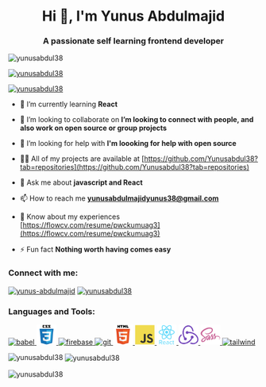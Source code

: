<h1 align="center">Hi 👋, I'm Yunus Abdulmajid</h1>
<h3 align="center">A passionate self learning frontend developer</h3>

<p align="left"> <img src="https://komarev.com/ghpvc/?username=yunusabdul38&label=Profile%20views&color=0e75b6&style=flat" alt="yunusabdul38" /> </p>

<p align="left"> <a href="https://github.com/ryo-ma/github-profile-trophy"><img src="https://github-profile-trophy.vercel.app/?username=yunusabdul38" alt="yunusabdul38" /></a> </p>

<p align="left"> <a href="https://twitter.com/yunusabdul38" target="blank"><img src="https://img.shields.io/twitter/follow/yunusabdul38?logo=twitter&style=for-the-badge" alt="yunusabdul38" /></a> </p>

- 🌱 I’m currently learning **React**

- 👯 I’m looking to collaborate on **I’m looking to connect with people, and also work on open source or group projects**

- 🤝 I’m looking for help with **I'm loooking for help with open source**

- 👨‍💻 All of my projects are available at [https://github.com/Yunusabdul38?tab=repositories](https://github.com/Yunusabdul38?tab=repositories)

- 💬 Ask me about **javascript and React**

- 📫 How to reach me **yunusabdulmajidyunus38@gmail.com**

- 📄 Know about my experiences [https://flowcv.com/resume/pwckumuag3](https://flowcv.com/resume/pwckumuag3)

- ⚡ Fun fact **Nothing worth having comes easy**

<h3 align="left">Connect with me:</h3>
<p align="left">
<a href="https://codepen.io/yunus-abdulmajid" target="blank"><img align="center" src="https://raw.githubusercontent.com/rahuldkjain/github-profile-readme-generator/master/src/images/icons/Social/codepen.svg" alt="yunus-abdulmajid" height="30" width="40" /></a>
<a href="https://twitter.com/yunusabdul38" target="blank"><img align="center" src="https://raw.githubusercontent.com/rahuldkjain/github-profile-readme-generator/master/src/images/icons/Social/twitter.svg" alt="yunusabdul38" height="30" width="40" /></a>
</p>

<h3 align="left">Languages and Tools:</h3>
<p align="left"> <a href="https://babeljs.io/" target="_blank" rel="noreferrer"> <img src="https://www.vectorlogo.zone/logos/babeljs/babeljs-icon.svg" alt="babel" width="40" height="40"/> </a> <a href="https://www.w3schools.com/css/" target="_blank" rel="noreferrer"> <img src="https://raw.githubusercontent.com/devicons/devicon/master/icons/css3/css3-original-wordmark.svg" alt="css3" width="40" height="40"/> </a> <a href="https://firebase.google.com/" target="_blank" rel="noreferrer"> <img src="https://www.vectorlogo.zone/logos/firebase/firebase-icon.svg" alt="firebase" width="40" height="40"/> </a> <a href="https://git-scm.com/" target="_blank" rel="noreferrer"> <img src="https://www.vectorlogo.zone/logos/git-scm/git-scm-icon.svg" alt="git" width="40" height="40"/> </a> <a href="https://www.w3.org/html/" target="_blank" rel="noreferrer"> <img src="https://raw.githubusercontent.com/devicons/devicon/master/icons/html5/html5-original-wordmark.svg" alt="html5" width="40" height="40"/> </a> <a href="https://developer.mozilla.org/en-US/docs/Web/JavaScript" target="_blank" rel="noreferrer"> <img src="https://raw.githubusercontent.com/devicons/devicon/master/icons/javascript/javascript-original.svg" alt="javascript" width="40" height="40"/> </a> <a href="https://reactjs.org/" target="_blank" rel="noreferrer"> <img src="https://raw.githubusercontent.com/devicons/devicon/master/icons/react/react-original-wordmark.svg" alt="react" width="40" height="40"/> </a> <a href="https://redux.js.org" target="_blank" rel="noreferrer"> <img src="https://raw.githubusercontent.com/devicons/devicon/master/icons/redux/redux-original.svg" alt="redux" width="40" height="40"/> </a> <a href="https://sass-lang.com" target="_blank" rel="noreferrer"> <img src="https://raw.githubusercontent.com/devicons/devicon/master/icons/sass/sass-original.svg" alt="sass" width="40" height="40"/> </a> <a href="https://tailwindcss.com/" target="_blank" rel="noreferrer"> <img src="https://www.vectorlogo.zone/logos/tailwindcss/tailwindcss-icon.svg" alt="tailwind" width="40" height="40"/> </a> </p>

<p><img align="left" src="https://github-readme-stats.vercel.app/api/top-langs?username=yunusabdul38&show_icons=true&locale=en&layout=compact" alt="yunusabdul38" /></p>

<p>&nbsp;<img align="center" src="https://github-readme-stats.vercel.app/api?username=yunusabdul38&show_icons=true&locale=en" alt="yunusabdul38" /></p>

<p><img align="center" src="https://github-readme-streak-stats.herokuapp.com/?user=yunusabdul38&" alt="yunusabdul38" /></p>
